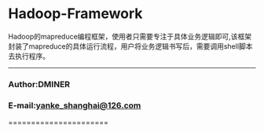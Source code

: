 Hadoop-Framework
======================
Hadoop的mapreduce编程框架，使用者只需要专注于具体业务逻辑即可,该框架封装了mapreduce的具体运行流程，用户将业务逻辑书写后，需要调用shell脚本去执行程序。

***
###						Author:DMINER
###						E-mail:yanke_shanghai@126.com

======================

